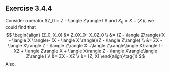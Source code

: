 ## Exercise 3.4.4

Consider operator $Z_0 = Z - \langle Z\rangle I $ and $X_0 = X - \langle X \rangle I$, we could find that 
$$
\begin{align}
[Z_0, X_0] &= Z_0X_0- X_0Z_0 \\
&= (Z - \langle Z\rangle)(X - \langle X \rangle)- (X - \langle X \rangle)(Z - \langle Z\rangle) \\
&= ZX - \langle X\rangle Z - \langle Z\rangle X +\langle Z\rangle\langle X\rangle I - XZ + \langle Z\rangle X  + \langle X\rangle Z - \langle X\rangle\langle Z\rangle I \\
&= ZX - XZ \\
&= [Z, X]
\end{align}\tag{1}
$$
Also, 
